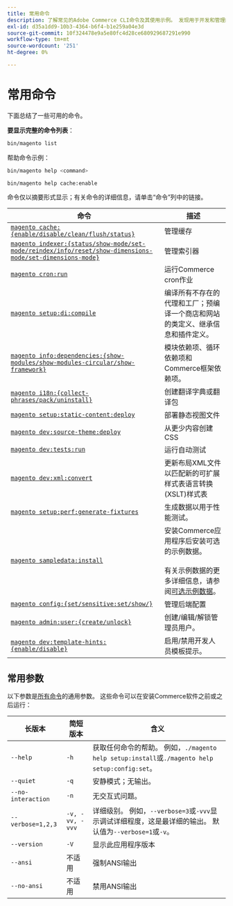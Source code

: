 ```yaml
---
title: 常用命令
description: 了解常见的Adobe Commerce CLI命令及其使用示例。 发现用于开发和管理的基本命令行工具。
exl-id: d35a1dd9-10b3-4364-b6f4-b1e259a04e3d
source-git-commit: 10f324478e9a5e80fc4d28ce680929687291e990
workflow-type: tm+mt
source-wordcount: '251'
ht-degree: 0%

---
```


# 常用命令

下面总结了一些可用的命令。

**要显示完整的命令列表**：

```bash
bin/magento list
```

帮助命令示例：

```bash
bin/magento help <command>
```

```bash
bin/magento help cache:enable
```

命令仅以摘要形式显示；有关命令的详细信息，请单击“命令”列中的链接。

| 命令 | 描述 |
|--- |--- |
| [`magento cache:{enable/disable/clean/flush/status}`](../cli/manage-cache.md) | 管理缓存 |
| [`magento indexer:{status/show-mode/set-mode/reindex/info/reset/show-dimensions-mode/set-dimensions-mode}`](../cli/manage-indexers.md) | 管理索引器 |
| [`magento cron:run`](../cli/configure-cron-jobs.md) | 运行Commerce cron作业 |
| [`magento setup:di:compile`](../cli/code-compiler.md) | 编译所有不存在的代理和工厂；预编译一个商店和网站的类定义、继承信息和插件定义。 |
| [`magento info:dependencies:{show-modules/show-modules-circular/show-framework}`](../cli/dependency-reports.md) | 模块依赖项、循环依赖项和Commerce框架依赖项。 |
| [`magento i18n:{collect-phrases/pack/uninstall}`](../cli/localization.md) | 创建翻译字典或翻译包 |
| [`magento setup:static-content:deploy`](../cli/static-view-file-deployment.md) | 部署静态视图文件 |
| [`magento dev:source-theme:deploy`](../cli/create-symlinks.md) | 从更少内容创建CSS |
| [`magento dev:tests:run`](../cli/unit-tests.md) | 运行自动测试 |
| [`magento dev:xml:convert`](../cli/convert-layout-files.md) | 更新布局XML文件以匹配新的可扩展样式表语言转换(XSLT)样式表 |
| [`magento setup:perf:generate-fixtures`](../cli/generate-data.md) | 生成数据以用于性能测试。 |
| [`magento sampledata:install`](../../installation/sample-data/overview.md) | 安装Commerce应用程序后安装可选的示例数据。<br><br>有关示例数据的更多详细信息，请参阅[可选示例数据](../../installation/sample-data/overview.md)。 |
| [`magento config:{set/sensitive:set/show/}`](../cli/set-configuration-values.md) | 管理后端配置 |
| [`magento admin:user:{create/unlock}`](../../installation/tutorials/admin.md#create-edit-or-unloack-an-administrator-account) | 创建/编辑/解锁管理员用户。 |
| [`magento dev:template-hints:{enable/disable}`](https://developer.adobe.com/commerce/frontend-core/guide/themes/debug/) | 启用/禁用开发人员模板提示。 |

## 常用参数

以下参数是[所有命令](/help/tools/reference/commerce-on-premises.md)的通用参数。 这些命令可以在安装Commerce软件之前或之后运行：

| 长版本 | 简短版本 | 含义 |
|--- |--- |--- |
| `--help` | `-h` | 获取任何命令的帮助。 例如，`./magento help setup:install`或`./magento help setup:config:set`。 |
| `--quiet` | `-q` | 安静模式；无输出。 |
| `--no-interaction` | `-n` | 无交互式问题。 |
| `--verbose=1,2,3` | `-v, -vv, -vvv` | 详细级别。 例如，`--verbose=3`或`-vvv`显示调试详细程度，这是最详细的输出。 默认值为`--verbose=1`或`-v`。 |
| `--version` | `-V` | 显示此应用程序版本 |
| `--ansi` | 不适用 | 强制ANSI输出 |
| `--no-ansi` | 不适用 | 禁用ANSI输出 |
